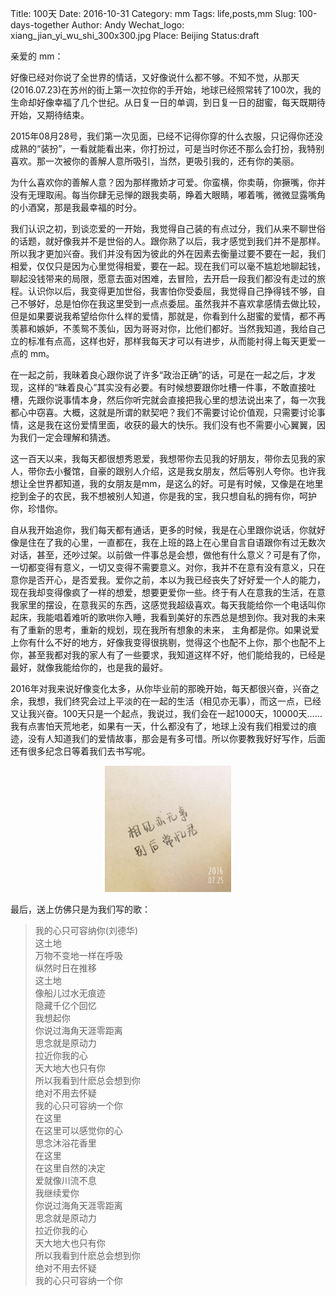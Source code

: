 Title: 100天
Date: 2016-10-31
Category: mm
Tags: life,posts,mm
Slug: 100-days-together
Author: Andy
Wechat_logo: xiang_jian_yi_wu_shi_300x300.jpg
Place: Beijing
Status:draft

亲爱的 mm：

好像已经对你说了全世界的情话，又好像说什么都不够。不知不觉，从那天(2016.07.23)在苏州的街上第一次拉你的手开始，地球已经照常转了100次，我的生命却好像幸福了几个世纪。从日复一日的单调，到日复一日的甜蜜，每天既期待开始，又期待结束。

2015年08月28号，我们第一次见面，已经不记得你穿的什么衣服，只记得你还没成熟的“装扮”，一看就能看出来，你打扮过，可是当时你还不那么会打扮，我特别喜欢。那一次被你的善解人意所吸引，当然，更吸引我的，还有你的美丽。

为什么喜欢你的善解人意？因为那样撒娇才可爱。你蛮横，你卖萌，你撅嘴，你并没有无理取闹。每当你肆无忌惮的跟我卖萌，睁着大眼睛，嘟着嘴，微微显露嘴角的小酒窝，那是我最幸福的时分。

我们认识之初，到谈恋爱的一开始，我觉得自己装的有点过分，我们从来不聊世俗的话题，就好像我并不是世俗的人。跟你熟了以后，我才感觉到我们并不是那样。所以我才更加兴奋。我们并没有因为彼此的外在因素去衡量过要不要在一起，我们相爱，仅仅只是因为心里觉得相爱，要在一起。现在我们可以毫不尴尬地聊起钱，聊起没钱带来的局限，愿意去面对困难，去冒险，去开启一段我们都没有走过的旅程。认识你以后，我变得更加世俗，我害怕你受委屈，我觉得自己挣得钱不够，自己不够好，总是怕你在我这里受到一点点委屈。虽然我并不喜欢拿感情去做比较，但是如果要说我希望给你什么样的爱情，那就是，你看到什么甜蜜的爱情，都不再羡慕和嫉妒，不羡鸳不羡仙，因为哥哥对你，比他们都好。当然我知道，我给自己立的标准有点高，这样也好，那样我每天才可以有进步，从而能衬得上每天更爱一点的 mm。

在一起之前，我昧着良心跟你说了许多“政治正确”的话，可是在一起之后，才发现，这样的“昧着良心”其实没有必要。有时候想要跟你吐槽一件事，不敢直接吐槽，先跟你说事情本身，然后你听完就会直接把我心里的想法说出来了，每一次我都心中窃喜。大概，这就是所谓的默契吧？我们不需要讨论价值观，只需要讨论事情，这是我在这份爱情里面，收获的最大的快乐。我们没有也不需要小心翼翼，因为我们一定会理解和猜透。

这一百天以来，我每天都很想秀恩爱，我想带你去见我的好朋友，带你去见我的家人，带你去小餐馆，自豪的跟别人介绍，这是我女朋友，然后等别人夸你。也许我想让全世界都知道，我的女朋友是mm，是这么的好。可是有时候，又像是在地里挖到金子的农民，我不想被别人知道，你是我的宝，我只想自私的拥有你，呵护你，珍惜你。

自从我开始追你，我们每天都有通话，更多的时候，我是在心里跟你说话，你就好像是住在了我的心里，一直都在，我在上班的路上在心里自言自语跟你有过无数次对话，甚至，还吵过架。以前做一件事总是会想，做他有什么意义？可是有了你，一切都变得有意义，一切又变得不需要意义。对你，我并不在意有没有意义，只在意你是否开心，是否爱我。爱你之前，本以为我已经丧失了好好爱一个人的能力，
现在我却变得像疯了一样的想爱，想要更爱你一些。终于有人在意我的生活，在意我家里的摆设，在意我买的东西，这感觉我超级喜欢。每天我能给你一个电话叫你起床，我能唱着难听的歌哄你入睡，我看到美好的东西总是想到你。我对我的未来有了重新的思考，重新的规划，现在我所有想象的未来，
主角都是你。如果说爱上你有什么不好的地方，好像我变得很挑剔，觉得这个也配不上你，那个也配不上你，甚至我都对我的家人有了一些要求，我知道这样不好，他们能给我的，已经是最好，就像我能给你的，也是我的最好。

2016年对我来说好像变化太多，从你毕业前的那晚开始，每天都很兴奋，兴奋之余，我想，我们终究会过上平淡的在一起的生活（相见亦无事），而这一点，已经又让我兴奋。100天只是一个起点，我说过，我们会在一起1000天，10000天……我有点害怕天荒地老，如果有一天，什么都没有了，地球上没有我们相爱过的痕迹，没有人知道我们的爱情故事，那会是有多可惜。所以你要教我好好写作，后面还有很多纪念日等着我们去书写呢。
<div align="center">
<img src="/static/images/xiang_jian_yi_wu_shi.jpg"  alt="cinema" class="carousel-inner img-responsive img-rounded" style="width:40%;height:40%;"  />
</div>

最后，送上仿佛只是为我们写的歌：

>我的心只可容纳你(刘德华)  
>这土地  
>万物不变地一样在呼吸  
>纵然时日在推移  
>这土地  
>像船儿过水无痕迹  
>隐藏千亿个回忆  
>我想起你  
>你说过海角天涯零距离  
>思念就是原动力  
>拉近你我的心  
>天大地大也只有你  
>所以我看到什麽总会想到你  
>绝对不用去怀疑  
>我的心只可容纳一个你  
>在这里  
>在这里可以感觉你的心  
>思念沐浴花香里  
>在这里  
>在这里自然的决定  
>爱就像川流不息  
>我继续爱你  
>你说过海角天涯零距离  
>思念就是原动力  
>拉近你我的心  
>天大地大也只有你  
>所以我看到什麽总会想到你  
>绝对不用去怀疑  
>我的心只可容纳一个你  

